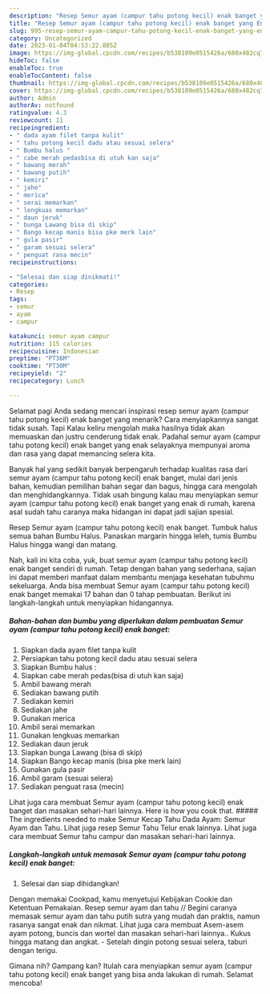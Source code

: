 ```yaml
---
description: "Resep Semur ayam (campur tahu potong kecil) enak banget yang Enak Banget"
title: "Resep Semur ayam (campur tahu potong kecil) enak banget yang Enak Banget"
slug: 995-resep-semur-ayam-campur-tahu-potong-kecil-enak-banget-yang-enak-banget
category: Uncategorized
date: 2023-01-04T04:53:22.885Z
image: https://img-global.cpcdn.com/recipes/b538109e0515426a/680x482cq70/semur-ayam-campur-tahu-potong-kecil-enak-banget-foto-resep-utama.jpg
hideToc: false
enableToc: true
enableTocContent: false
thumbnail: https://img-global.cpcdn.com/recipes/b538109e0515426a/680x482cq70/semur-ayam-campur-tahu-potong-kecil-enak-banget-foto-resep-utama.jpg
cover: https://img-global.cpcdn.com/recipes/b538109e0515426a/680x482cq70/semur-ayam-campur-tahu-potong-kecil-enak-banget-foto-resep-utama.jpg
author: Admin
authorAv: notfound
ratingvalue: 4.3
reviewcount: 11
recipeingredient:
- " dada ayam filet tanpa kulit"
- " tahu potong kecil dadu atau sesuai selera"
- " Bumbu halus "
- " cabe merah pedasbisa di utuh kan saja"
- " bawang merah"
- " bawang putih"
- " kemiri"
- " jahe"
- " merica"
- " serai memarkan"
- " lengkuas memarkan"
- " daun jeruk"
- " bunga Lawang bisa di skip"
- " Bango kecap manis bisa pke merk lain"
- " gula pasir"
- " garam sesuai selera"
- " penguat rasa mecin"
recipeinstructions:

- "Selesai dan siap dinikmati!"
categories:
- Resep
tags:
- semur
- ayam
- campur

katakunci: semur ayam campur 
nutrition: 115 calories
recipecuisine: Indonesian
preptime: "PT36M"
cooktime: "PT30M"
recipeyield: "2"
recipecategory: Lunch

---
```



Selamat pagi Anda sedang mencari inspirasi resep semur ayam (campur tahu potong kecil) enak banget yang menarik? Cara menyiapkannya sangat tidak susah. Tapi Kalau keliru mengolah maka hasilnya tidak akan memuaskan dan justru cenderung tidak enak. Padahal semur ayam (campur tahu potong kecil) enak banget yang enak selayaknya mempunyai aroma dan rasa yang dapat memancing selera kita.


Banyak hal yang sedikit banyak berpengaruh terhadap kualitas rasa dari semur ayam (campur tahu potong kecil) enak banget, mulai dari jenis bahan, kemudian pemilihan bahan segar dan bagus, hingga cara mengolah dan menghidangkannya. Tidak usah bingung kalau mau menyiapkan semur ayam (campur tahu potong kecil) enak banget yang enak di rumah, karena asal sudah tahu caranya maka hidangan ini dapat jadi sajian spesial.

Resep Semur ayam (campur tahu potong kecil) enak banget. Tumbuk halus semua bahan Bumbu Halus. Panaskan margarin hingga leleh, tumis Bumbu Halus hingga wangi dan matang.


Nah, kali ini kita coba, yuk, buat semur ayam (campur tahu potong kecil) enak banget sendiri di rumah. Tetap dengan bahan yang sederhana, sajian ini dapat memberi manfaat dalam membantu menjaga kesehatan tubuhmu sekeluarga. Anda bisa membuat Semur ayam (campur tahu potong kecil) enak banget memakai 17 bahan dan 0 tahap pembuatan. Berikut ini langkah-langkah untuk menyiapkan hidangannya.

<!--inarticleads1-->

##### Bahan-bahan dan bumbu yang diperlukan dalam pembuatan Semur ayam (campur tahu potong kecil) enak banget:

1. Siapkan  dada ayam filet tanpa kulit
1. Persiapkan  tahu potong kecil dadu atau sesuai selera
1. Siapkan  Bumbu halus :
1. Siapkan  cabe merah pedas(bisa di utuh kan saja)
1. Ambil  bawang merah
1. Sediakan  bawang putih
1. Sediakan  kemiri
1. Sediakan  jahe
1. Gunakan  merica
1. Ambil  serai memarkan
1. Gunakan  lengkuas memarkan
1. Sediakan  daun jeruk
1. Siapkan  bunga Lawang (bisa di skip)
1. Siapkan  Bango kecap manis (bisa pke merk lain)
1. Gunakan  gula pasir
1. Ambil  garam (sesuai selera)
1. Sediakan  penguat rasa (mecin)


Lihat juga cara membuat Semur ayam (campur tahu potong kecil) enak banget dan masakan sehari-hari lainnya. Here is how you cook that. ##### The ingredients needed to make Semur Kecap Tahu Dada Ayam: Semur Ayam dan Tahu. Lihat juga resep Semur Tahu Telur enak lainnya. Lihat juga cara membuat Semur tahu campur dan masakan sehari-hari lainnya. 

<!--inarticleads2-->

##### Langkah-langkah untuk memasak Semur ayam (campur tahu potong kecil) enak banget:


1. Selesai dan siap dihidangkan!

Dengan memakai Cookpad, kamu menyetujui Kebijakan Cookie dan Ketentuan Pemakaian. Resep semur ayam dan tahu // Begini caranya memasak semur ayam dan tahu putih sutra yang mudah dan praktis, namun rasanya sangat enak dan nikmat. Lihat juga cara membuat Asem-asem ayam potong, buncis dan wortel dan masakan sehari-hari lainnya.. Kukus hingga matang dan angkat. - Setelah dingin potong sesuai selera, taburi dengan terigu. 

Gimana nih? Gampang kan? Itulah cara menyiapkan semur ayam (campur tahu potong kecil) enak banget yang bisa anda lakukan di rumah. Selamat mencoba!

